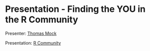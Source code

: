 # Presentation - Finding the YOU in the R Community

Presenter: [Thomas Mock](https://twitter.com/thomas_mock)

Presentation: [R Community](events/2019-03-23_r-community/r-community.pdf)
